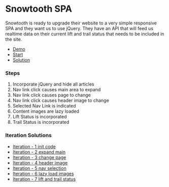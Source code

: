 Snowtooth SPA
==============
Snowtooth is ready to upgrade their website to a very simple responsive SPA and they want us to use jQuery.  They
have an API that will feed us realtime data on their current lift and trail status that needs to be included in the site.

* [Demo](http://output.jsbin.com/xusomi/1/quiet)
* [Start](http://jsbin.com/xusomi/2/edit?js)
* [Solution](http://jsbin.com/verore/2/edit?js) 

### Steps

1. Incorporate jQuery and hide all articles
2. Nav link click causes main area to expand
3. Nav link click causes page to change
4. Nav link click causes header image to change
5. Selected Nav Link is indicated
6. Content images are lazy loaded
7. Lift Status is incorporated
8. Trail Status is incorporated

### Iteration Solutions

* [Iteration - 1 init code](http://jsbin.com/verore/9/edit?js)                
* [Iteration - 2 expand main](http://jsbin.com/verore/8/edit?js)              
* [Iteration - 3 change page](http://jsbin.com/verore/7/edit?js) 
* [Iteration - 4 header image](http://jsbin.com/verore/6/edit?js)             
* [Iteration - 5 nav selection](http://jsbin.com/verore/5/edit?js) 
* [Iteration - 6 lazy load images](http://jsbin.com/verore/4/edit?js)         
* [Iteration - 7 lift and trail status](http://jsbin.com/verore/3/edit?js)   